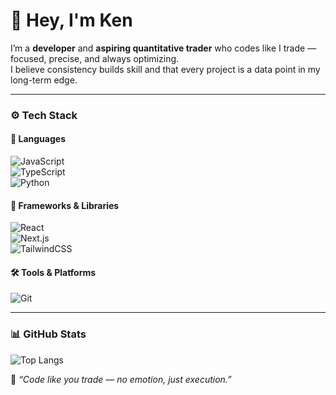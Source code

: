 # 👋 Hey, I'm Ken  

I’m a **developer** and **aspiring quantitative trader** who codes like I trade — focused, precise, and always optimizing.  
I believe consistency builds skill and that every project is a data point in my long-term edge.  

---

### ⚙️ Tech Stack  

#### 🧠 Languages  
![JavaScript](https://img.shields.io/badge/JavaScript-F7DF1E?logo=javascript&logoColor=000)  
![TypeScript](https://img.shields.io/badge/TypeScript-3178C6?logo=typescript&logoColor=fff)  
![Python](https://img.shields.io/badge/Python-3776AB?logo=python&logoColor=fff)  

#### 🧱 Frameworks & Libraries  
![React](https://img.shields.io/badge/React-20232a?logo=react&logoColor=61DAFB)  
![Next.js](https://img.shields.io/badge/Next.js-000000?logo=nextdotjs&logoColor=fff)  
![TailwindCSS](https://img.shields.io/badge/TailwindCSS-06B6D4?logo=tailwindcss&logoColor=fff)  

#### 🛠 Tools & Platforms  
![Git](https://img.shields.io/badge/Git-F05032?logo=git&logoColor=fff)  

---

### 📊 GitHub Stats  

![Top Langs](https://github-readme-stats.vercel.app/api/top-langs/?username=kjbarnedo&layout=compact&theme=react)  


💬 *“Code like you trade — no emotion, just execution.”*
